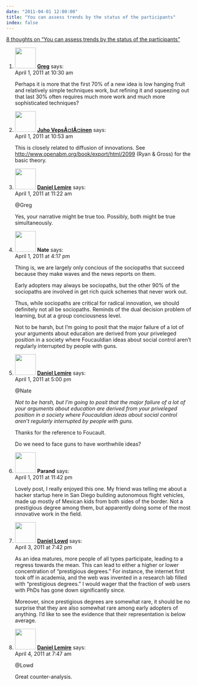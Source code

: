 ```yaml
---
date: "2011-04-01 12:00:00"
title: "You can assess trends by the status of the participants"
index: false
---
```


[8 thoughts on &ldquo;You can assess trends by the status of the participants&rdquo;](/lemire/blog/2011/04-01-you-can-assess-trends-by-the-status-of-the-participants)

<ol class="comment-list">
<li id="comment-54324" class="comment even thread-even depth-1">
<div class="comment-author vcard">
<img alt src="https://secure.gravatar.com/avatar/f9066aabfbe4756a4b22f401c7fcf5e8?s=56&#038;d=mm&#038;r=g" srcset="https://secure.gravatar.com/avatar/f9066aabfbe4756a4b22f401c7fcf5e8?s=112&#038;d=mm&#038;r=g 2x" class="avatar avatar-56 photo" height="56" width="56" decoding="async" /> <b class="fn"><a href="https://glinden.blogspot.com/" class="url" rel="ugc external nofollow">Greg</a></b> <span class="says">says:</span> </div>
<div class="comment-metadata"><time datetime="2011-04-01T10:30:52+00:00">April 1, 2011 at 10:30 am</time></a> </div>
<div class="comment-content">
<p>Perhaps it is more that the first 70% of a new idea is low hanging fruit and relatively simple techniques work, but refining it and squeezing out that last 30% often requires much more work and much more sophisticated techniques?</p>
</div>
</li>
<li id="comment-54325" class="comment odd alt thread-odd thread-alt depth-1">
<div class="comment-author vcard">
<img alt src="https://secure.gravatar.com/avatar/b26ec3c2769168c2cbc64cc3df9cdd9c?s=56&#038;d=mm&#038;r=g" srcset="https://secure.gravatar.com/avatar/b26ec3c2769168c2cbc64cc3df9cdd9c?s=112&#038;d=mm&#038;r=g 2x" class="avatar avatar-56 photo" height="56" width="56" decoding="async" /> <b class="fn"><a href="http://www.nixtu.info/" class="url" rel="ugc external nofollow">Juho VepsÃ¤lÃ¤inen</a></b> <span class="says">says:</span> </div>
<div class="comment-metadata"><time datetime="2011-04-01T10:53:37+00:00">April 1, 2011 at 10:53 am</time></a> </div>
<div class="comment-content">
<p>This is closely related to diffusion of innovations. See <a href="http://www.openabm.org/book/export/html/2099" rel="nofollow ugc">http://www.openabm.org/book/export/html/2099</a> (Ryan &amp; Gross) for the basic theory.</p>
</div>
</li>
<li id="comment-54326" class="comment byuser comment-author-lemire bypostauthor even thread-even depth-1">
<div class="comment-author vcard">
<img alt src="https://secure.gravatar.com/avatar/2ca999bef9535950f5b84281a4dab006?s=56&#038;d=mm&#038;r=g" srcset="https://secure.gravatar.com/avatar/2ca999bef9535950f5b84281a4dab006?s=112&#038;d=mm&#038;r=g 2x" class="avatar avatar-56 photo" height="56" width="56" loading="lazy" decoding="async" /> <b class="fn"><a href="https://lemire.me/blog/" class="url" rel="ugc">Daniel Lemire</a></b> <span class="says">says:</span> </div>
<div class="comment-metadata"><time datetime="2011-04-01T11:22:50+00:00">April 1, 2011 at 11:22 am</time></a> </div>
<div class="comment-content">
<p>@Greg</p>
<p>Yes, your narrative might be true too. Possibly, both might be true simultaneously.</p>
</div>
</li>
<li id="comment-54327" class="comment odd alt thread-odd thread-alt depth-1">
<div class="comment-author vcard">
<img alt src="https://secure.gravatar.com/avatar/fc3ad0ffe62833cdf582a5ad9e87e94b?s=56&#038;d=mm&#038;r=g" srcset="https://secure.gravatar.com/avatar/fc3ad0ffe62833cdf582a5ad9e87e94b?s=112&#038;d=mm&#038;r=g 2x" class="avatar avatar-56 photo" height="56" width="56" loading="lazy" decoding="async" /> <b class="fn">Nate</b> <span class="says">says:</span> </div>
<div class="comment-metadata"><time datetime="2011-04-01T16:17:50+00:00">April 1, 2011 at 4:17 pm</time></a> </div>
<div class="comment-content">
<p>Thing is, we are largely only concious of the sociopaths that succeed because they make waves and the news reports on them.</p>
<p>Early adopters may always be sociopaths, but the other 90% of the sociopaths are involved in get rich quick schemes that never work out.</p>
<p>Thus, while sociopaths are critical for radical innovation, we should definitely not all be sociopaths. Reminds of the dual decision problem of learning, but at a group conciousness level.</p>
<p>Not to be harsh, but I&rsquo;m going to posit that the major failure of a lot of your arguments about education are derived from your priveleged position in a society where Foucauldian ideas about social control aren&rsquo;t regularly interrupted by people with guns.</p>
</div>
</li>
<li id="comment-54328" class="comment byuser comment-author-lemire bypostauthor even thread-even depth-1">
<div class="comment-author vcard">
<img alt src="https://secure.gravatar.com/avatar/2ca999bef9535950f5b84281a4dab006?s=56&#038;d=mm&#038;r=g" srcset="https://secure.gravatar.com/avatar/2ca999bef9535950f5b84281a4dab006?s=112&#038;d=mm&#038;r=g 2x" class="avatar avatar-56 photo" height="56" width="56" loading="lazy" decoding="async" /> <b class="fn"><a href="https://lemire.me/blog/" class="url" rel="ugc">Daniel Lemire</a></b> <span class="says">says:</span> </div>
<div class="comment-metadata"><time datetime="2011-04-01T17:00:28+00:00">April 1, 2011 at 5:00 pm</time></a> </div>
<div class="comment-content">
<p>@Nate</p>
<p><em>Not to be harsh, but I&rsquo;m going to posit that the major failure of a lot of your arguments about education are derived from your priveleged position in a society where Foucauldian ideas about social control aren&rsquo;t regularly interrupted by people with guns.</em></p>
<p>Thanks for the reference to Foucault.</p>
<p>Do we need to face guns to have worthwhile ideas?</p>
</div>
</li>
<li id="comment-54329" class="comment odd alt thread-odd thread-alt depth-1">
<div class="comment-author vcard">
<img alt src="https://secure.gravatar.com/avatar/f4443b09ffb634fb76994d519521b047?s=56&#038;d=mm&#038;r=g" srcset="https://secure.gravatar.com/avatar/f4443b09ffb634fb76994d519521b047?s=112&#038;d=mm&#038;r=g 2x" class="avatar avatar-56 photo" height="56" width="56" loading="lazy" decoding="async" /> <b class="fn">Parand</b> <span class="says">says:</span> </div>
<div class="comment-metadata"><time datetime="2011-04-01T23:42:02+00:00">April 1, 2011 at 11:42 pm</time></a> </div>
<div class="comment-content">
<p>Lovely post, I really enjoyed this one. My friend was telling me about a hacker startup here in San Diego building autonomous flight vehicles, made up mostly of Mexican kids from both sides of the border. Not a prestigious degree among them, but apparently doing some of the most innovative work in the field.</p>
</div>
</li>
<li id="comment-54330" class="comment even thread-even depth-1">
<div class="comment-author vcard">
<img alt src="https://secure.gravatar.com/avatar/925db604f1488a55ab1fab2a85d39de3?s=56&#038;d=mm&#038;r=g" srcset="https://secure.gravatar.com/avatar/925db604f1488a55ab1fab2a85d39de3?s=112&#038;d=mm&#038;r=g 2x" class="avatar avatar-56 photo" height="56" width="56" loading="lazy" decoding="async" /> <b class="fn"><a href="http://ix.cs.uoregon.edu/~lowd/" class="url" rel="ugc external nofollow">Daniel Lowd</a></b> <span class="says">says:</span> </div>
<div class="comment-metadata"><time datetime="2011-04-03T19:42:11+00:00">April 3, 2011 at 7:42 pm</time></a> </div>
<div class="comment-content">
<p>As an idea matures, more people of all types participate, leading to a regress towards the mean. This can lead to either a higher or lower concentration of &ldquo;prestigious degrees.&rdquo; For instance, the internet first took off in academia, and the web was invented in a research lab filled with &ldquo;prestigious degrees.&rdquo; I would wager that the fraction of web users with PhDs has gone down significantly since.</p>
<p>Moreover, since prestigious degrees are somewhat rare, it should be no surprise that they are also somewhat rare among early adopters of anything. I&rsquo;d like to see the evidence that their representation is below average.</p>
</div>
</li>
<li id="comment-54331" class="comment byuser comment-author-lemire bypostauthor odd alt thread-odd thread-alt depth-1">
<div class="comment-author vcard">
<img alt src="https://secure.gravatar.com/avatar/2ca999bef9535950f5b84281a4dab006?s=56&#038;d=mm&#038;r=g" srcset="https://secure.gravatar.com/avatar/2ca999bef9535950f5b84281a4dab006?s=112&#038;d=mm&#038;r=g 2x" class="avatar avatar-56 photo" height="56" width="56" loading="lazy" decoding="async" /> <b class="fn"><a href="https://lemire.me/blog/" class="url" rel="ugc">Daniel Lemire</a></b> <span class="says">says:</span> </div>
<div class="comment-metadata"><time datetime="2011-04-04T07:47:50+00:00">April 4, 2011 at 7:47 am</time></a> </div>
<div class="comment-content">
<p>@Lowd</p>
<p>Great counter-analysis.</p>
</div>
</li>
</ol>

